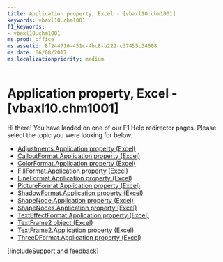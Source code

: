 ```yaml
---
title: Application property, Excel - [vbaxl10.chm1001]
keywords: vbaxl10.chm1001
f1_keywords:
- vbaxl10.chm1001
ms.prod: office
ms.assetid: 8f244710-451c-4bc8-b222-c37455c34608
ms.date: 06/08/2017
ms.localizationpriority: medium
---
```



# Application property, Excel - [vbaxl10.chm1001]

Hi there! You have landed on one of our F1 Help redirector pages. Please select the topic you were looking for below.

- [Adjustments.Application property (Excel)](https://msdn.microsoft.com/library/2875f3fa-d584-2ba5-c445-ac4dbad25af2%28Office.15%29.aspx)
- [CalloutFormat.Application property (Excel)](https://msdn.microsoft.com/library/7fd1dc42-b429-4578-63fe-f26b1423c743%28Office.15%29.aspx)
- [ColorFormat.Application property (Excel)](https://msdn.microsoft.com/library/e9b68987-dceb-8bd6-13af-be60076e3e73%28Office.15%29.aspx)
- [FillFormat.Application property (Excel)](https://msdn.microsoft.com/library/845678ab-b55a-9d69-2d18-64b085d221f8%28Office.15%29.aspx)
- [LineFormat.Application property (Excel)](https://msdn.microsoft.com/library/c90f22c9-b9e5-a91c-23fb-3301b709000a%28Office.15%29.aspx)
- [PictureFormat.Application property (Excel)](https://msdn.microsoft.com/library/afc9ab72-cf23-a4de-1c21-4d4e28bd623b%28Office.15%29.aspx)
- [ShadowFormat.Application property (Excel)](https://msdn.microsoft.com/library/f3e3a466-a347-9938-aecd-bd2ed9b2faa3%28Office.15%29.aspx)
- [ShapeNode.Application property (Excel)](https://msdn.microsoft.com/library/98e77d56-875c-7696-2b2d-5f36409fa129%28Office.15%29.aspx)
- [ShapeNodes.Application property (Excel)](https://msdn.microsoft.com/library/f8c667c9-26d7-4acc-f0d2-4312e771d57a%28Office.15%29.aspx)
- [TextEffectFormat.Application property (Excel)](https://msdn.microsoft.com/library/32568bbc-b3c9-b8d4-d195-34503edba9e0%28Office.15%29.aspx)
- [TextFrame2 object (Excel)](https://msdn.microsoft.com/library/66ba23e5-9b15-b954-a1db-1bd19b4eb90d%28Office.15%29.aspx)
- [TextFrame2.Application property (Excel)](https://msdn.microsoft.com/library/bb5aeb3a-f8d7-3752-27a5-ff1eedd7d4db%28Office.15%29.aspx)
- [ThreeDFormat.Application property (Excel)](https://msdn.microsoft.com/library/3921f7fa-7ce8-3a70-acb2-45c8913dd909%28Office.15%29.aspx)

[!include[Support and feedback](~/includes/feedback-boilerplate.md)]
